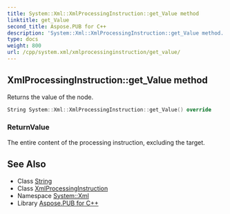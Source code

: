 ```yaml
---
title: System::Xml::XmlProcessingInstruction::get_Value method
linktitle: get_Value
second_title: Aspose.PUB for C++
description: 'System::Xml::XmlProcessingInstruction::get_Value method. Returns the value of the node in C++.'
type: docs
weight: 800
url: /cpp/system.xml/xmlprocessinginstruction/get_value/
---
```

## XmlProcessingInstruction::get_Value method


Returns the value of the node.

```cpp
String System::Xml::XmlProcessingInstruction::get_Value() override
```


### ReturnValue

The entire content of the processing instruction, excluding the target.

## See Also

* Class [String](../../../system/string/)
* Class [XmlProcessingInstruction](../)
* Namespace [System::Xml](../../)
* Library [Aspose.PUB for C++](../../../)
